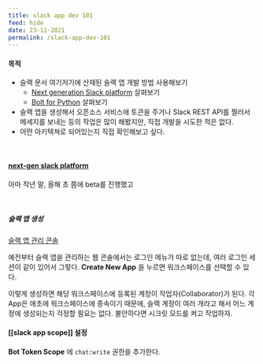 ```yaml
---
title: slack app dev 101
feed: hide
date: 23-11-2021
permalink: /slack-app-dev-101
---
```

#### 목적
- 슬랙 문서 여기저기에 산재된 슬랙 앱 개발 방법 사용해보기
	- [Next generation Slack platform](https://api.slack.com/start/overview#next-gen-platform) 살펴보기
	- [Bolt for Python](https://api.slack.com/start/building/bolt-python)  살펴보기
- 슬랙 앱을 생성해서 오픈소스 서비스에 토큰을 주거나 Slack REST API를 찔러서 메세지를 보내는 등의 작업은 많이 해봤지만, 직접 개발을 시도한 적은 없다.
- 어떤 아키텍쳐로 되어있는지 직접 확인해보고 싶다.

&nbsp;

#### [next-gen slack platform](https://api.slack.com/start/overview#next-gen-platform)

아마 작년 말, 올해 초 쯤에 beta를 진행했고 

&nbsp;

##### 슬랙 앱 생성

[슬랙 앱 관리 콘솔 ](https://api.slack.com/apps)

예전부터 슬랙 앱을 관리하는 웹 콘솔에서는 로그인 메뉴가 따로 없는데, 여러 로그인 세션이 같이 있어서 그렇다. **Create New App** 을 누르면 워크스페이스를 선택할 수 있다.

이렇게 생성하면 해당 워크스페이스에 등록된 계정이 작업자(Collaborator)가 된다. 각 App은 애초에 워크스페이스에 종속이기 때문에, 슬랙 계정이 여러 개라고 해서 어느 계정에 생성되는지 걱정할 필요는 없다. 불안하다면 시크릿 모드를 켜고 작업하자.
#### [[slack app scope]] 설정

**Bot Token Scope** 에 `chat:write` 권한을 추가한다.

&nbsp;
##### 

